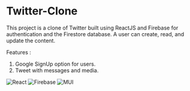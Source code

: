 # Twitter-Clone

This project is a clone of Twitter built using ReactJS and Firebase for authentication and the Firestore database. A user can create, read, and update the content.

Features :

1) Google SignUp option for users.
2) Tweet with messages and media.

![React](https://img.shields.io/badge/React-61DAFB.svg?style=for-the-badge&logo=React&logoColor=black) ![Firebase](https://img.shields.io/badge/Firebase-FFCA28.svg?style=for-the-badge&logo=Firebase&logoColor=black) ![MUI](https://img.shields.io/badge/MUI-%230081CB.svg?style=for-the-badge&logo=mui&logoColor=white)
   
